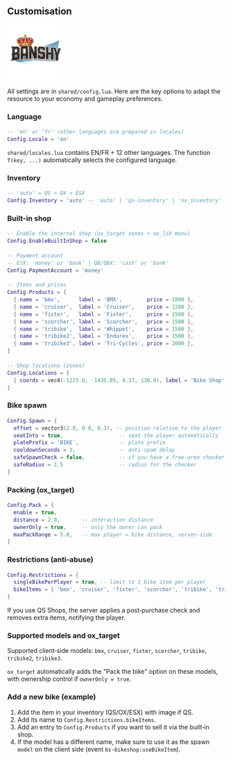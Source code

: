 ## Customisation

![Banshy](../assets/banshy128.webp)

All settings are in `shared/config.lua`. Here are the key options to adapt the resource to your economy and gameplay preferences.

### Language
```lua
-- 'en' or 'fr' (other languages are prepared in locales)
Config.Locale = 'en'
```

`shared/locales.lua` contains EN/FR + 12 other languages. The function `T(key, ...)` automatically selects the configured language.

### Inventory
```lua
-- 'auto' = QS > OX > ESX
Config.Inventory = 'auto' -- 'auto' | 'qs-inventory' | 'ox_inventory' | 'esx'
```

### Built-in shop
```lua
-- Enable the internal shop (ox_target zones + ox_lib menu)
Config.EnableBuiltInShop = false

-- Payment account
-- ESX: 'money' or 'bank' | QB/QBX: 'cash' or 'bank'
Config.PaymentAccount = 'money'

-- Items and prices
Config.Products = {
  { name = 'bmx',      label = 'BMX',        price = 1000 },
  { name = 'cruiser',  label = 'Cruiser',    price = 1200 },
  { name = 'fixter',   label = 'Fixter',     price = 1500 },
  { name = 'scorcher', label = 'Scorcher',   price = 1500 },
  { name = 'tribike',  label = 'Whippet',    price = 1500 },
  { name = 'tribike2', label = 'Endurex',    price = 1500 },
  { name = 'tribike3', label = 'Tri-Cycles', price = 2000 },
}

-- Shop locations (zones)
Config.Locations = {
  { coords = vec4(-1223.0, -1435.05, 4.37, 130.0), label = 'Bike Shop' },
}
```

### Bike spawn
```lua
Config.Spawn = {
  offset = vector3(2.0, 0.0, 0.3), -- position relative to the player
  seatInto = true,                  -- seat the player automatically
  platePrefix = 'BIKE',             -- plate prefix
  cooldownSeconds = 3,              -- anti‑spam delay
  safeSpawnCheck = false,           -- if you have a free‑area checker
  safeRadius = 1.5                  -- radius for the checker
}
```

### Packing (ox_target)
```lua
Config.Pack = {
  enable = true,
  distance = 2.0,       -- interaction distance
  ownerOnly = true,     -- only the owner can pack
  maxPackRange = 5.0,   -- max player ↔ bike distance, server‑side
}
```

### Restrictions (anti‑abuse)
```lua
Config.Restrictions = {
  singleBikePerPlayer = true, -- limit to 1 bike item per player
  bikeItems = { 'bmx', 'cruiser', 'fixter', 'scorcher', 'tribike', 'tribike2', 'tribike3' }
}
```

If you use QS Shops, the server applies a post‑purchase check and removes extra items, notifying the player.

### Supported models and ox_target
Supported client‑side models: `bmx`, `cruiser`, `fixter`, `scorcher`, `tribike`, `tribike2`, `tribike3`.

`ox_target` automatically adds the "Pack the bike" option on these models, with ownership control if `ownerOnly = true`.

### Add a new bike (example)
1) Add the item in your inventory (QS/OX/ESX) with image if QS.
2) Add its name to `Config.Restrictions.bikeItems`.
3) Add an entry to `Config.Products` if you want to sell it via the built‑in shop.
4) If the model has a different name, make sure to use it as the spawn `model` on the client side (event `bs-bikeshop:useBikeItem`).


